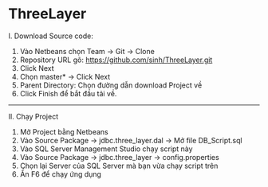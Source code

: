 ThreeLayer
==========

I. Download Source code:
  1. Vào Netbeans chọn Team -> Git -> Clone
  2. Repository URL gõ: https://github.com/sinh/ThreeLayer.git
  3. Click Next
  4. Chọn master* -> Click Next
  5. Parent Directory: Chọn đường dẫn download Project về
  6. Click Finish để bắt đầu tải về.
---------
II. Chạy Project
  1. Mở Project bằng Netbeans
  2. Vào Source Package -> jdbc.three_layer.dal -> Mở file DB_Script.sql
  3. Vào SQL Server Management Studio chạy script này
  4. Vào Source Package -> jdbc.three_layer -> config.properties
  5. Chọn lại Server của SQL Server mà bạn vừa chạy script trên
  6. Ấn F6 để chạy ứng dụng


